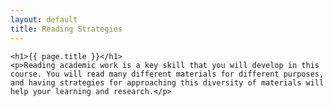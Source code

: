 ```yaml
---
layout: default
title: Reading Strategies
---
```

	<h1>{{ page.title }}</h1>
	<p>Reading academic work is a key skill that you will develop in this course. You will read many different materials for different purposes, and having strategies for approaching this diversity of materials will help your learning and research.</p>
	
